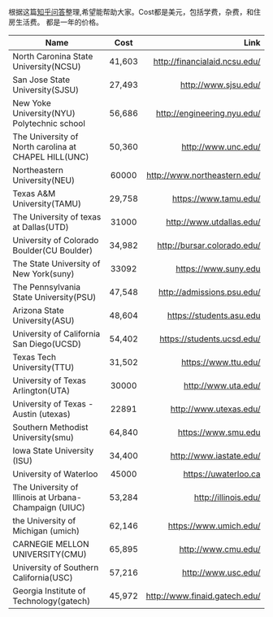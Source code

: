 根据这篇[知乎问答]整理,希望能帮助大家。Cost都是美元，包括学费，杂费，和住房生活费。
都是一年的价格。

| Name        | Cost           | Link  |
| ------------- |:-------------:| -----:|  
North Caronina State University(NCSU)|41,603 |http://financialaid.ncsu.edu/
San Jose State University(SJSU)|27,493|http://www.sjsu.edu/
New Yoke University(NYU) Polytechnic school|56,686|http://engineering.nyu.edu/
The University of North carolina at CHAPEL HILL(UNC)|50,360|http://www.unc.edu/
Northeastern University(NEU)|60000|http://www.northeastern.edu/
Texas A&M University(TAMU)|29,758|https://www.tamu.edu/
The University of texas at Dallas(UTD)|31000|http://www.utdallas.edu/
University of Colorado Boulder(CU Boulder)|34,982|http://bursar.colorado.edu/
The State University of New York(suny)|33092|https://www.suny.edu
The Pennsylvania State University(PSU)|47,548|http://admissions.psu.edu/
Arizona State University(ASU)|48,604|https://students.asu.edu
University of California San Diego(UCSD)|54,402|https://students.ucsd.edu/
Texas Tech University(TTU)|31,502|https://www.ttu.edu/
University of Texas Arlington(UTA)|30000|http://www.uta.edu/
University of Texas - Austin (utexas)|22891|http://www.utexas.edu/
Southern Methodist University(smu)|64,840|https://www.smu.edu
Iowa State University (ISU)|34,400|http://www.iastate.edu/
University of Waterloo|45000|https://uwaterloo.ca
The University of Illinois at Urbana-Champaign (UIUC)|53,284|http://illinois.edu/
the University of Michigan (umich)|62,146|https://www.umich.edu/
CARNEGIE MELLON UNIVERSITY(CMU)|65,895|http://www.cmu.edu/
University of Southern California(USC)|57,216|http://www.usc.edu/
Georgia Institute of Technology(gatech)|45,972|http://www.finaid.gatech.edu/

[知乎问答]: http://www.zhihu.com/question/30393578/answer/48441833

